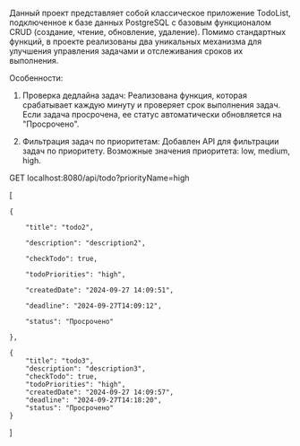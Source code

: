 Данный проект представляет собой классическое приложение TodoList, подключенное к базе данных PostgreSQL с базовым функционалом CRUD (создание, чтение, обновление, удаление). Помимо стандартных функций, в проекте реализованы два уникальных механизма для улучшения управления задачами и отслеживания сроков их выполнения.

Особенности:
1. Проверка дедлайна задач: Реализована функция, которая срабатывает каждую минуту и проверяет срок выполнения задач. Если задача просрочена, ее статус автоматически обновляется на "Просрочено".

2. Фильтрация задач по приоритетам: Добавлен API для фильтрации задач по приоритету. Возможные значения приоритета: low, medium, high.

GET localhost:8080/api/todo?priorityName=high

[

    {
    
        "title": "todo2",
        
        "description": "description2",
        
        "checkTodo": true,
        
        "todoPriorities": "high",
        
        "createdDate": "2024-09-27 14:09:51",
        
        "deadline": "2024-09-27T14:09:12",
        
        "status": "Просрочено"
        
    },
    
    {
        "title": "todo3",
        "description": "description3",
        "checkTodo": true,
        "todoPriorities": "high",
        "createdDate": "2024-09-27 14:09:57",
        "deadline": "2024-09-27T14:18:20",
        "status": "Просрочено"
    }
]

